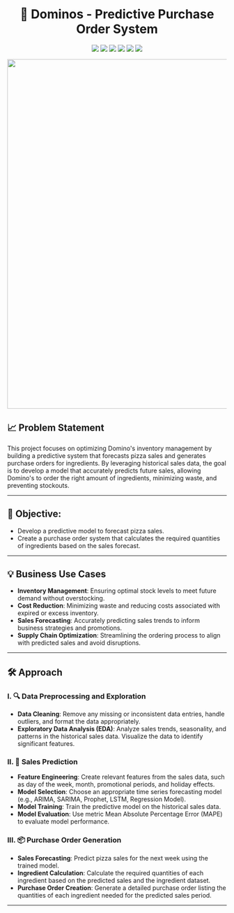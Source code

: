 <div align="center">

# 🍕 Dominos - Predictive Purchase Order System

</div>

<div align="center">

[![](https://img.shields.io/badge/Python-FFD43B?style=for-the-badge&logo=python&logoColor=darkgreen)](https://www.python.org)
[![](https://img.shields.io/badge/scikit_learn-F7931E?style=for-the-badge&logo=scikit-learn&logoColor=white)](https://scikit-learn.org/stable/)
[![](https://img.shields.io/badge/Numpy-777BB4?style=for-the-badge&logo=numpy&logoColor=white)](https://numpy.org)
[![](https://img.shields.io/badge/Pandas-2C2D72?style=for-the-badge&logo=pandas&logoColor=white)](https://pandas.pydata.org)
[![](https://img.shields.io/badge/Plotly-239120?style=for-the-badge&logo=plotly&logoColor=white)](https://plotly.com)
[![](https://img.shields.io/badge/Machine%20Learning-FF6F00?style=for-the-badge&logo=google-cloud&logoColor=white)](https://www.google.com/)

</div>

<div align="center">
<img src="https://github.com/user-attachments/assets/9bbc3acc-86f2-4e9e-9dbd-d5399264440e" width="800"/>
</div>

## 📈 Problem Statement

This project focuses on optimizing Domino's inventory management by building a predictive system that forecasts pizza sales and generates purchase orders for ingredients. By leveraging historical sales data, the goal is to develop a model that accurately predicts future sales, allowing Domino's to order the right amount of ingredients, minimizing waste, and preventing stockouts.

---

## 🎯 Objective:
- Develop a predictive model to forecast pizza sales.
- Create a purchase order system that calculates the required quantities of ingredients based on the sales forecast.
 
---

## 💡 Business Use Cases

-  **Inventory Management**: Ensuring optimal stock levels to meet future demand without overstocking.
-  **Cost Reduction**: Minimizing waste and reducing costs associated with expired or excess inventory.
-  **Sales Forecasting**: Accurately predicting sales trends to inform business strategies and promotions.
-  **Supply Chain Optimization**: Streamlining the ordering process to align with predicted sales and avoid disruptions.

---

## 🛠️ Approach

### I. 🔍 Data Preprocessing and Exploration

- **Data Cleaning**: Remove any missing or inconsistent data entries, handle outliers, and format the data appropriately.
- **Exploratory Data Analysis (EDA)**: Analyze sales trends, seasonality, and patterns in the historical sales data. Visualize the data to identify significant features.

### II. 🔮 Sales Prediction

- **Feature Engineering**: Create relevant features from the sales data, such as day of the week, month, promotional periods, and holiday effects.
- **Model Selection**: Choose an appropriate time series forecasting model (e.g., ARIMA, SARIMA, Prophet, LSTM, Regression Model).
- **Model Training**: Train the predictive model on the historical sales data.
- **Model Evaluation**: Use metric Mean Absolute Percentage Error (MAPE) to evaluate model performance.

### III. 📦 Purchase Order Generation

- **Sales Forecasting**: Predict pizza sales for the next week using the trained model.
- **Ingredient Calculation**: Calculate the required quantities of each ingredient based on the predicted sales and the ingredient dataset.
- **Purchase Order Creation**: Generate a detailed purchase order listing the quantities of each ingredient needed for the predicted sales period.

---
